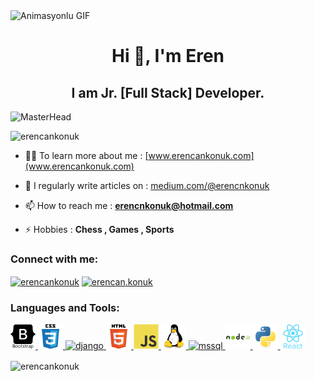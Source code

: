 
<img width =950px src="https://www.wingstechsolutions.com/wp-content/uploads/2022/03/full-stack-development.gif" alt="Animasyonlu GIF">
<h1 align="center">Hi 👋, I'm Eren</h1>
<h2 align="center"> I am Jr. [Full Stack] Developer. </h2>

![MasterHead](https://www.cyberark.com/wp-content/uploads/2019/11/Developer.jpg)

<p align="left"> <img src="https://komarev.com/ghpvc/?username=erencankonuk&label=Profile%20views&color=0e75b6&style=flat" alt="erencankonuk" /> </p>

- 👨‍💻 To learn more about me  : [www.erencankonuk.com](www.erencankonuk.com)

- 📝 I regularly write articles on : [medium.com/@erencnkonuk](https://medium.com/@erencnkonuk)

- 📫 How to reach me : **erencnkonuk@hotmail.com**

- ⚡ Hobbies : **Chess , Games , Sports**

<h3 align="left">Connect with me:</h3>
<p align="left">
<a href="https://linkedin.com/in/erencankonuk" target="blank"><img align="center" src="https://raw.githubusercontent.com/rahuldkjain/github-profile-readme-generator/master/src/images/icons/Social/linked-in-alt.svg" alt="erencankonuk" height="30" width="40" /></a>
<a href="https://instagram.com/erencan.konuk" target="blank"><img align="center" src="https://raw.githubusercontent.com/rahuldkjain/github-profile-readme-generator/master/src/images/icons/Social/instagram.svg" alt="erencan.konuk" height="30" width="40" /></a>
</p>

<h3 align="left">Languages and Tools:</h3>
<p align="left"> <a href="https://getbootstrap.com" target="_blank" rel="noreferrer"> <img src="https://raw.githubusercontent.com/devicons/devicon/master/icons/bootstrap/bootstrap-plain-wordmark.svg" alt="bootstrap" width="40" height="40"/> </a> <a href="https://www.w3schools.com/css/" target="_blank" rel="noreferrer"> <img src="https://raw.githubusercontent.com/devicons/devicon/master/icons/css3/css3-original-wordmark.svg" alt="css3" width="40" height="40"/> </a> <a href="https://www.djangoproject.com/" target="_blank" rel="noreferrer"> <img src="https://cdn.worldvectorlogo.com/logos/django.svg" alt="django" width="40" height="40"/> </a> <a href="https://www.w3.org/html/" target="_blank" rel="noreferrer"> <img src="https://raw.githubusercontent.com/devicons/devicon/master/icons/html5/html5-original-wordmark.svg" alt="html5" width="40" height="40"/> </a> <a href="https://developer.mozilla.org/en-US/docs/Web/JavaScript" target="_blank" rel="noreferrer"> <img src="https://raw.githubusercontent.com/devicons/devicon/master/icons/javascript/javascript-original.svg" alt="javascript" width="40" height="40"/> </a> <a href="https://www.linux.org/" target="_blank" rel="noreferrer"> <img src="https://raw.githubusercontent.com/devicons/devicon/master/icons/linux/linux-original.svg" alt="linux" width="40" height="40"/> </a> <a href="https://www.microsoft.com/en-us/sql-server" target="_blank" rel="noreferrer"> <img src="https://www.svgrepo.com/show/303229/microsoft-sql-server-logo.svg" alt="mssql" width="40" height="40"/> </a> <a href="https://nodejs.org" target="_blank" rel="noreferrer"> <img src="https://raw.githubusercontent.com/devicons/devicon/master/icons/nodejs/nodejs-original-wordmark.svg" alt="nodejs" width="40" height="40"/> </a> <a href="https://www.python.org" target="_blank" rel="noreferrer"> <img src="https://raw.githubusercontent.com/devicons/devicon/master/icons/python/python-original.svg" alt="python" width="40" height="40"/> </a> <a href="https://reactjs.org/" target="_blank" rel="noreferrer"> <img src="https://raw.githubusercontent.com/devicons/devicon/master/icons/react/react-original-wordmark.svg" alt="react" width="40" height="40"/> </a> </p>

<p><img align="center" src="https://github-readme-stats.vercel.app/api/top-langs?username=erencankonuk&show_icons=true&locale=en&layout=compact" alt="erencankonuk" /></p>



